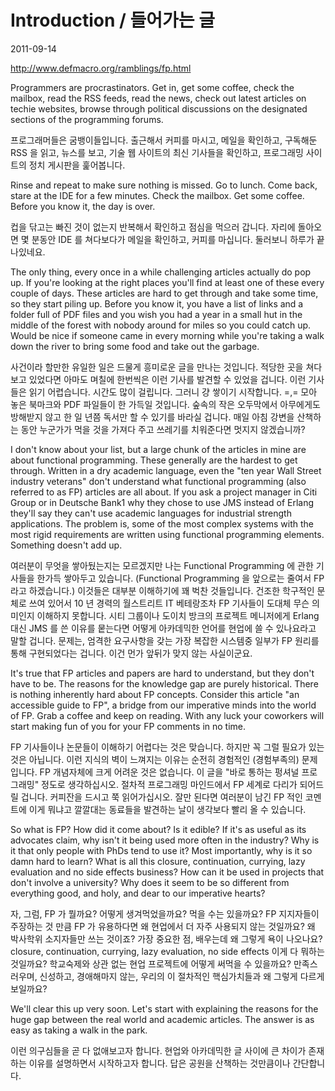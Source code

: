 # Introduction / 들어가는 글

2011-09-14

http://www.defmacro.org/ramblings/fp.html

Programmers are procrastinators. Get in, get some coffee, check the mailbox, read the RSS feeds, read the news, check out latest articles on techie websites, browse through political discussions on the designated sections of the programming forums. 

프로그래머들은 굼뱅이들입니다. 출근해서 커피를 마시고, 메일을 확인하고, 구독해둔 RSS 을 읽고, 뉴스를 보고, 기술 웹 사이트의 최신 기사들을 확인하고, 프로그래밍 사이트의 정치 게시판을 훑어봅니다.

Rinse and repeat to make sure nothing is missed. Go to lunch. Come back, stare at the IDE for a few minutes. Check the mailbox. Get some coffee. Before you know it, the day is over.

컵을 닦고는 빠진 것이 없는지 반복해서 확인하고 점심을 먹으러 갑니다. 자리에 돌아오면 몇 분동안 IDE 를 쳐다보다가 메일을 확인하고, 커피를 마십니다. 둘러보니 하루가 끝나있네요.

The only thing, every once in a while challenging articles actually do pop up. If you're looking at the right places you'll find at least one of these every couple of days. These articles are hard to get through and take some time, so they start piling up. Before you know it, you have a list of links and a folder full of PDF files and you wish you had a year in a small hut in the middle of the forest with nobody around for miles so you could catch up. Would be nice if someone came in every morning while you're taking a walk down the river to bring some food and take out the garbage.

사건이라 할만한 유일한 일은 드물게 흥미로운 글을 만나는 것입니다. 적당한 곳을 쳐다보고 있었다면 아마도 며칠에 한번씩은 이런 기사를 발견할 수 있었을 겁니다. 이런 기사들은 읽기 어렵습니다. 시간도 많이 걸립니다. 그러니 걍 쌓이기 시작합니다. =,= 모아 놓은 북마크와 PDF 파일들이 한 가득일 것입니다. 숲속의 작은 오두막에서 아무에게도 방해받지 않고 한 일 년쯤 독서만 할 수 있기를 바라실 겁니다. 매일 아침 강변을 산책하는 동안 누군가가 먹을 것을 가져다 주고 쓰레기를 치워준다면 멋지지 않겠습니까?

I don't know about your list, but a large chunk of the articles in mine are about functional programming. These generally are the hardest to get through. Written in a dry academic language, even the "ten year Wall Street industry veterans" don't understand what functional programming (also referred to as FP) articles are all about. If you ask a project manager in Citi Group or in Deutsche Bank1 why they chose to use JMS instead of Erlang they'll say they can't use academic languages for industrial strength applications. The problem is, some of the most complex systems with the most rigid requirements are written using functional programming elements. Something doesn't add up.

여러분이 무엇을 쌓아뒀는지는 모르겠지만 나는 Functional Programming 에 관한 기사들을 한가득 쌓아두고 있습니다. (Functional Programming 을 앞으로는 줄여서 FP 라고 하겠습니다.) 이것들은 대부분 이해하기에 꽤 벅찬 것들입니다. 건조한 학구적인 문체로 쓰여 있어서 10 년 경력의 월스트리트 IT 베테랑조차 FP 기사들이 도대체 무슨 의미인지 이해하지 못합니다. 시티 그룹이나 도이치 방크의 프로젝트 메니저에게 Erlang 대신 JMS 를 쓴 이유를 뭍는다면 어떻게 아카데믹한 언어를 현업에 쓸 수 있나요라고 말할 겁니다. 문제는, 엄격한 요구사항을 갖는 가장 복잡한 시스템중 일부가 FP 원리를 통해 구현되었다는 겁니다. 이건 먼가 앞뒤가 맞지 않는 사실이군요.
   
It's true that FP articles and papers are hard to understand, but they don't have to be. The reasons for the knowledge gap are purely historical. There is nothing inherently hard about FP concepts. Consider this article "an accessible guide to FP", a bridge from our imperative minds into the world of FP. Grab a coffee and keep on reading. With any luck your coworkers will start making fun of you for your FP comments in no time.

FP 기사들이나 논문들이 이해하기 어렵다는 것은 맞습니다. 하지만 꼭 그럴 필요가 있는 것은 아닙니다. 이런 지식의 벽이 느껴지는 이유는 순전히 경험적인 (경험부족의) 문제입니다. FP 개념자체에 크게 어려운 것은 없습니다. 이 글을 "바로 통하는 펑셔널 프로그래밍" 정도로 생각하십시오. 절차적 프로그래밍 마인드에서 FP 세계로 다리가 되어드릴 겁니다. 커피잔을 드시고 쭉 읽어가십시오. 잘만 된다면 여러분이 남긴 FP 적인 코멘트에 이게 뭐냐고 깔깔대는 동료들을 발견하는 날이 생각보다 빨리 올 수 있습니다.

So what is FP? How did it come about? Is it edible? If it's as useful as its advocates claim, why isn't it being used more often in the industry? Why is it that only people with PhDs tend to use it? Most importantly, why is it so damn hard to learn?  What is all this closure, continuation, currying, lazy evaluation and no side effects business? How can it be used in projects that don't involve a university? Why does it seem to be so different from everything good, and holy, and dear to our imperative hearts? 

자, 그럼, FP 가 뭘까요? 어떻게 생겨먹었을까요? 먹을 수는 있을까요? FP 지지자들이 주장하는 것 만큼 FP 가 유용하다면 왜 현업에서 더 자주 사용되지 않는 것일까요? 왜 박사학위 소지자들만 쓰는 것이죠? 가장 중요한 점, 배우는데 왜 그렇게 욕이 나오나요? closure, continuation, currying, lazy evaluation, no side effects 이게 다 뭐하는 것일까요? 학교숙제와 상관 없는 현업 프로젝트에 어떻게 써먹을 수 있을까요? 만족스러우며, 신성하고, 경애해마지 않는, 우리의 이 절차적인 핵심가치들과 왜 그렇게 다르게 보일까요?

We'll clear this up very soon. Let's start with explaining the reasons for the huge gap between the real world and academic articles. The answer is as easy as taking a walk in the park.

이런 의구심들을 곧 다 없애보고자 합니다. 현업와 아카데믹한 글 사이에 큰 차이가 존재하는 이유를 설명하면서 시작하고자 합니다. 답은 공원을 산책하는 것만큼이나 간단합니다.